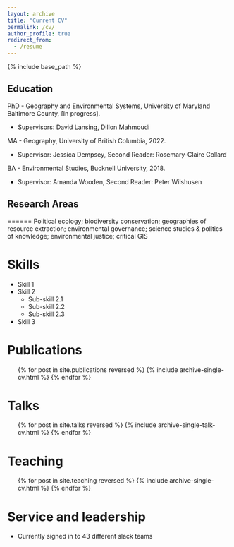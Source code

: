 ```yaml
---
layout: archive
title: "Current CV"
permalink: /cv/
author_profile: true
redirect_from:
  - /resume
---
```


{% include base_path %}


## Education
PhD - Geography and Environmental Systems, University of Maryland Baltimore County, [In progress]. 
  * Supervisors: David Lansing, Dillon Mahmoudi

MA - Geography, University of British Columbia, 2022. 
  * Supervisor: Jessica Dempsey, Second Reader: Rosemary-Claire Collard

BA - Environmental Studies, Bucknell University, 2018. 
  * Supervisor: Amanda Wooden, Second Reader: Peter Wilshusen 

## Research Areas
======
Political ecology; biodiversity conservation; geographies of resource extraction; environmental governance; science studies & politics of knowledge; environmental justice; critical GIS

Skills
======
* Skill 1
* Skill 2
  * Sub-skill 2.1
  * Sub-skill 2.2
  * Sub-skill 2.3
* Skill 3

Publications
======
  <ul>{% for post in site.publications reversed %}
    {% include archive-single-cv.html %}
  {% endfor %}</ul>
  
Talks
======
  <ul>{% for post in site.talks reversed %}
    {% include archive-single-talk-cv.html  %}
  {% endfor %}</ul>
  
Teaching
======
  <ul>{% for post in site.teaching reversed %}
    {% include archive-single-cv.html %}
  {% endfor %}</ul>
  
Service and leadership
======
* Currently signed in to 43 different slack teams
